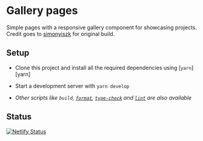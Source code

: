 # Gallery pages

Simple pages with a responsive gallery component for showcasing projects. Credit goes to [simonyiszk](https://github.com/simonyiszk/schdesign-web) for original build.

## Setup

- Clone this project and install all the required dependencies using [`yarn`][yarn]
- Start a development server with `yarn develop`

- _Other scripts like `build`, [`format`](#automatic-code-formatting), [`type-check`](#static-type-checking) and [`lint`](#linting) are also available_

## Status
[![Netlify Status](https://api.netlify.com/api/v1/badges/0500c8ed-62f3-439a-a387-f116b61f7ed7/deploy-status)](https://app.netlify.com/sites/shixie-projects/deploys)
